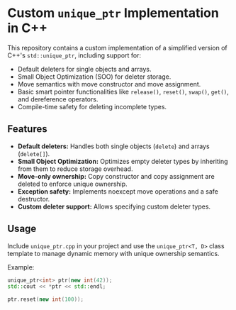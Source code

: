 # Custom `unique_ptr` Implementation in C++

This repository contains a custom implementation of a simplified version of C++'s `std::unique_ptr`, including support for:

- Default deleters for single objects and arrays.
- Small Object Optimization (SOO) for deleter storage.
- Move semantics with move constructor and move assignment.
- Basic smart pointer functionalities like `release()`, `reset()`, `swap()`, `get()`, and dereference operators.
- Compile-time safety for deleting incomplete types.

## Features

- **Default deleters:** Handles both single objects (`delete`) and arrays (`delete[]`).
- **Small Object Optimization:** Optimizes empty deleter types by inheriting from them to reduce storage overhead.
- **Move-only ownership:** Copy constructor and copy assignment are deleted to enforce unique ownership.
- **Exception safety:** Implements noexcept move operations and a safe destructor.
- **Custom deleter support:** Allows specifying custom deleter types.

## Usage

Include `unique_ptr.cpp` in your project and use the `unique_ptr<T, D>` class template to manage dynamic memory with unique ownership semantics.

Example:

```cpp
unique_ptr<int> ptr(new int(42));
std::cout << *ptr << std::endl;

ptr.reset(new int(100));
